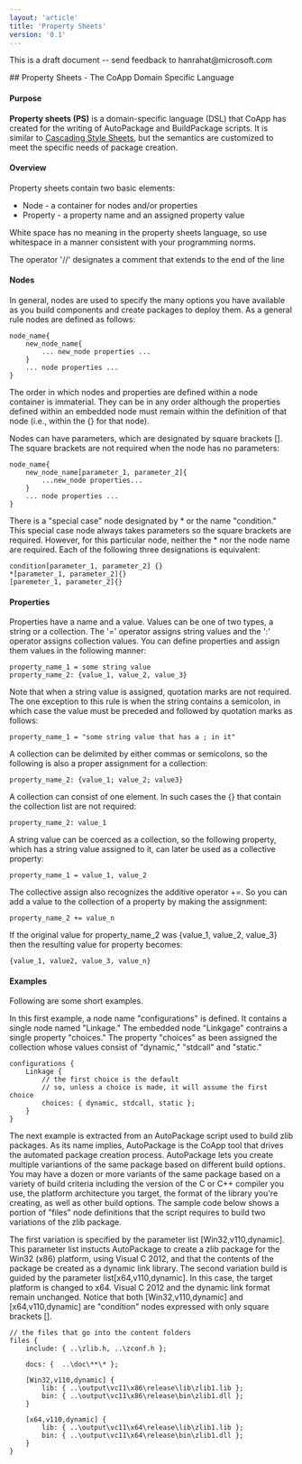 ```yaml
---
layout: 'article'
title: 'Property Sheets' 
version: '0.1'
---
```

<div class="alert-message warning">
    <p>This is a draft document -- send feedback to hanrahat@microsoft.com</p>
</div>
## Property Sheets - The CoApp Domain Specific Language

#### Purpose

**Property sheets (PS)** is a domain-specific language (DSL) that CoApp has created for the writing of AutoPackage and BuildPackage scripts.  It is similar to [Cascading Style Sheets](https://en.wikipedia.org/wiki/Cascading_Style_Sheets), but the semantics are customized to meet the specific needs of package creation.

#### Overview

Property sheets contain two basic elements:

* Node - a container for nodes and/or properties
* Property - a property name and an assigned property value

White space has no meaning in the property sheets language, so use whitespace in a manner consistent with your programming norms.

The operator '//' designates a comment that extends to the end of the line

#### Nodes

In general, nodes are used to specify the many options you have available as you build components and create packages to deploy them.  As a general rule nodes are defined as follows:

	node_name{
		new_node_name{
			... new_node properties ...
		}
		... node properties ...
	}
	
The order in which nodes and properties are defined within a node container is immaterial.  They can be in any order although the properties defined within an embedded node must remain within the definition of that node (i.e., within the {} for that node).

Nodes can have parameters, which are designated by square brackets [].  The square brackets are not required when the node has no parameters:

	node_name{
		new_node_name[parameter_1, parameter_2]{
			...new_node properties...
		}
		... node properties ...
	}
		
There is a "special case" node designated by * or the name "condition."  This special case node always takes parameters so the square brackets are required.  However, for this particular node, neither the * nor the node name are required.  Each of the following three designations is equivalent:

	condition[parameter_1, parameter_2] {}
	*[parameter_1, parameter_2]{}
	[paremeter_1, parameter_2]{}

#### Properties
	
Properties have a name and a value.  Values can be one of two types, a string or a collection.  The '=' operator assigns string values and the ':' operator assigns collection values.  You can define properties and assign them values in the following manner:

	property_name_1 = some string value
	property_name_2: {value_1, value_2, value_3}
	
Note that when a string value is assigned, quotation marks are not required.  The one exception to this rule is when the string contains a semicolon, in which case the value must be preceded and followed by quotation marks as follows:

	property_name_1 = "some string value that has a ; in it"
	
A collection can be delimited by either commas or semicolons, so the following is also a proper assignment for a collection:

	property_name_2: {value_1; value_2; value3}
	
A collection can consist of one element.  In such cases the {} that contain the collection list are not required:

	property_name_2: value_1
	
A string value can be coerced as a collection, so the following property, which has a string value assigned to it, can later be used as a collective property:

	property_name_1 = value_1, value_2
	
The collective assign also recognizes the additive operator +=.  So you can add a value to the collection of a property by making the assignment:

	property_name_2 += value_n
	
If the original value for property_name_2 was {value_1, value_2, value_3} then the resulting value for property becomes:

	{value_1, value2, value_3, value_n}
	

	
#### Examples

Following are some short examples.

In this first example, a node name "configurations" is defined.  It contains a single node named "Linkage."  The embedded node "Linkgage" contrains a single property "choices."  The property "choices" as been assigned the collection whose values consist of "dynamic," "stdcall" and "static."

	configurations {
		Linkage {
			// the first choice is the default
			// so, unless a choice is made, it will assume the first choice
			choices: { dynamic, stdcall, static };
		}
	}
	
The next example is extracted from an AutoPackage script used to build zlib packages.  As its name implies, AutoPackage is the CoApp tool that drives the automated package creation process.  AutoPackage lets you create multiple variantions of the same package based on different build options.  You may have a dozen or more variants of the same package based on a variety of build criteria including the version of the C or C++ compiler you use, the platform architecture you target, the format of the library you're creating, as well as other build options.  The sample code below shows a portion of "files" node definitions that the script requires to build two variations of the zlib package.

The first variation is specified by the parameter list [Win32,v110,dynamic]. This parameter list instucts AutoPackage to create a zlib package for the Win32 (x86) platform, using Visual C 2012, and that the contents of the package be created as a dynamic link library.  The second variation build is guided by the parameter list[x64,v110,dynamic].  In this case, the target platform is changed to x64.  Visual C 2012 and the dynamic link format remain unchanged.  Notice that both [Win32,v110,dynamic] and [x64,v110,dynamic] are "condition" nodes expressed with only square brackets []. 

    // the files that go into the content folders
    files {
        include: { ..\zlib.h, ..\zconf.h };

        docs: {  ..\doc\**\* };

        [Win32,v110,dynamic] { 
            lib: { ..\output\vc11\x86\release\lib\zlib1.lib };
            bin: { ..\output\vc11\x86\release\bin\zlib1.dll };
        }

        [x64,v110,dynamic] {
            lib: { ..\output\vc11\x64\release\lib\zlib1.lib };
            bin: { ..\output\vc11\x64\release\bin\zlib1.dll };
        }
	}




<!----------------------------------------------------------------------------------
#### Command Line Help

``` text
Outercurve Foundation XXXX Version 1.1.1.1 for x64
Copyright (c) Garrett Serack, CoApp Contributors 2010-2011. All rights reserved
CoApp xxxxx
-------------------------------------------------------------------------------

Usage:
-------

xxxx [options] 

    Options:
    --------
    «--help«/reference/cli.html#help»                      this help 
    «--nologo«/reference/cli.html#nologo»                    don't display the logo
    «--load-config=<file>«/reference/cli.html#loadconfig»        loads configuration from <file>
    «--verbose«/reference/cli.html#verbose»                   prints verbose messages

```

### Option [foo](!foo) 
----------------------------------------------------------------------------------------->